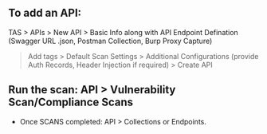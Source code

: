 ## To add an API:

TAS > APIs > New API > Basic Info along with API Endpoint Defination (Swagger URL .json, Postman Collection, Burp Proxy Capture)

> Add tags > Default Scan Settings > Additional Configurations (provide Auth Records, Header Injection if required) > Create API


## Run the scan: API > Vulnerability Scan/Compliance Scans
- Once SCANS completed: API > Collections or Endpoints.


